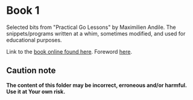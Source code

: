 # Book 1

Selected bits from "Practical Go Lessons" by Maximilien Andile.
The snippets/programs written at a whim, sometimes modified, and used for educational purposes.

Link to the [book online found here](https://www.practical-go-lessons.com/).
Foreword [here](https://www.practical-go-lessons.com/).

## Caution note

**The content of this folder may be incorrect, erroneous and/or harmful. Use it at Your own risk.**
